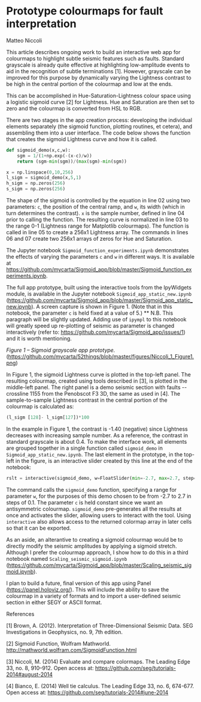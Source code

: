# Prototype colourmaps for fault interpretation

Matteo Niccoli

This article describes ongoing work to build an interactive web app for colourmaps to highlight subtle seismic features such as faults. Standard grayscale is already quite effective at highlighting low-amplitude events to aid in the recognition of subtle terminations [1]. However, grayscale can be improved for this purpose by dynamically varying the Lightness contrast to be high in the central portion of the colourmap and low at the ends.

This can be accomplished in Hue-Saturation-Lightness colour space using a logistic sigmoid curve [2] for Lightness. Hue and Saturation are then set to zero and the colourmap is converted from HSL to RGB. 

There are two stages in the app creation process: developing the individual elements separately (the sigmoid function, plotting routines, et cetera), and assembling them into a user interface. The code below shows the function that creates the sigmoid Lightness curve and how it is called.

```python
def sigmoid_demo(x,c,w):
    sgm = 1/(1+np.exp(-(x-c)/w))
    return (sgm-min(sgm))/(max(sgm)-min(sgm))

x = np.linspace(0,10,256)
l_sigm = sigmoid_demo(x,5,1)
h_sigm = np.zeros(256)
s_sigm = np.zeros(256)
```
   
The shape of the sigmoid is controlled by the equation in line 02 using two parameters: `c`, the position of the central ramp, and `w`, its width (which in turn determines the contrast). `x` is the sample number, defined in line 04 prior to calling the function. The resulting curve is normalized in line 03 to the range 0-1 (Lightness range for Matplotlib colourmaps). The function is called in line 05 to create a 256x1 Lightness array. The commands in lines 06 and 07 create two 256x1 arrays of zeros for Hue and Saturation.

The Jupyter notebook `Sigmoid_function_experiments.ipynb` demonstrates the effects of varying the parameters `c` and `w` in different ways. It is available at https://github.com/mycarta/Sigmoid_app/blob/master/Sigmoid_function_experiments.ipynb.

The full app prototype, built using the interactive tools from the IpyWidgets module, is available in the Jupyter notebook `Sigmoid_app_static_new.ipynb` (https://github.com/mycarta/Sigmoid_app/blob/master/Sigmoid_app_static_new.ipynb). A screen capture is shown in Figure 1. (Note that in this notebook, the parameter `c` is held fixed at a value of 5.)
** N.B. This paragraph will be slightly updated. Adding use of `ipympl` to this notebook will greatly speed up re-plotting of seismic as parameter is changed interactively (refer to: https://github.com/mycarta/Sigmoid_app/issues/1) and it is worth mentioning.

_Figure 1 – Sigmoid grayscale app prototype._
(https://github.com/mycarta/52things/blob/master/figures/Niccoli_1_Figure1.png)

In Figure 1, the sigmoid Lightness curve is plotted in the top-left panel. The resulting colourmap, created using tools described in [3], is plotted in the middle-left panel. The right panel is a demo seismic section with faults -- crossline 1155 from the Penobscot F3 3D, the same as used in [4]. The sample-to-sample Lightness contrast in the central portion of the colourmap is calculated as:

```python
(l_sigm [128]- l_sigm[127])*100
```

In the example in Figure 1, the contrast is -1.40 (negative) since Lightness decreases with increasing sample number. As a reference, the contrast in standard grayscale is about 0.4. 
To make the interface work, all elements are grouped together in a single function called `sigmoid_demo` in `Sigmoid_app_static_new.ipynb`. The last element in the prototype, in the top-left in the figure, is an interactive slider created by this line at the end of the notebook:

```python
rslt = interactive(sigmoid_demo, w=FloatSlider(min=-2.7, max=2.7, step=0.1, value = 1))
```

The command calls the `sigmoid_demo` function, specifying a range for parameter `w`, for the purposes of this demo chosen to be from -2.7 to 2.7 in steps of 0.1. The parameter `c` is held constant since we want an antisymmetric colourmap. `sigmoid_demo` pre-generates all the results at once and activates the slider, allowing users to interact with the tool. Using `interactive` also allows access to the returned colormap array in later cells so that it can be exported.

As an aside, an alterantive to creating a sigmoid colourmap would be to directly modify the seismic amplitudes by applying a sigmoid stretch. Although I prefer the colourmap approach, I show how to do this in a third notebook named `Scaling_seismic_sigmoid.ipynb` (https://github.com/mycarta/Sigmoid_app/blob/master/Scaling_seismic_sigmoid.ipynb).

I plan to build a future, final version of this app using Panel (https://panel.holoviz.org/). This will include the ability to save the colourmap in a variety of formats and to import a user-defined seismic section in either SEGY or ASCII format.



References

[1] Brown, A. (2012). Interpretation of Three-Dimensional Seismic Data. SEG Investigations in Geophysics, no. 9, 7th edition.

[2] Sigmoid Function, Wolfram Mathworld. http://mathworld.wolfram.com/SigmoidFunction.html

[3] Niccoli, M. (2014) Evaluate and compare colormaps. The Leading Edge 33, no. 8, 910–912. Open access at: https://github.com/seg/tutorials-2014#august-2014

[4] Bianco, E. (2014) Well tie calculus. The Leading Edge 33, no. 6, 674-677. Open access at: https://github.com/seg/tutorials-2014#june-2014
